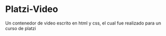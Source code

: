 # Platzi-Video
Un contenedor de video escrito en html y css, el cual fue realizado para un curso de platzi
